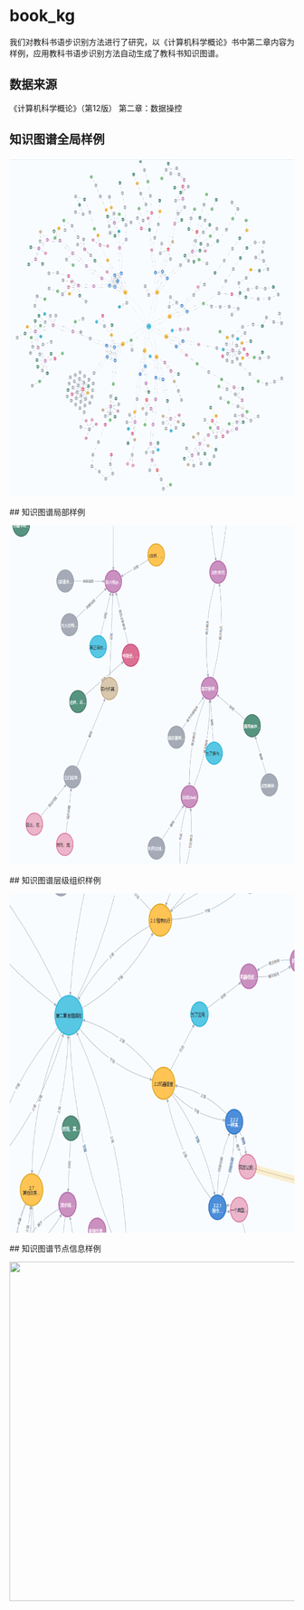# book_kg
我们对教科书语步识别方法进行了研究，以《计算机科学概论》书中第二章内容为样例，应用教科书语步识别方法自动生成了教科书知识图谱。
## 数据来源
《计算机科学概论》（第12版） 第二章：数据操控
## 知识图谱全局样例
<p align="center">
  <img width="650" height="600" src="/IMG/view.png">
</p >
## 知识图谱局部样例
<p align="center">
  <img width="650" height="600" src="/IMG/part-view.png">
</p >
## 知识图谱层级组织样例
<p align="center">
  <img width="650" height="600" src="/IMG/level-view.png">
</p >
## 知识图谱节点信息样例
<p align="center">
  <img width="650" height="600" src="/IMG/node-information.png">
</p >

